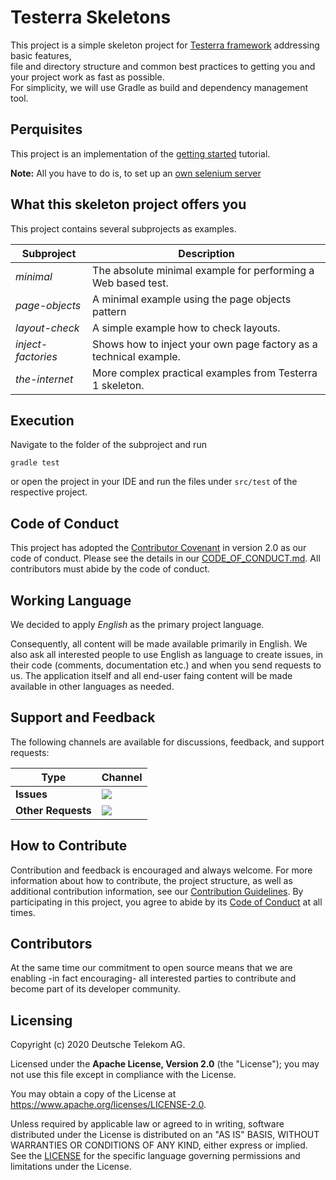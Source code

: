 # Testerra Skeletons

This project is a simple skeleton project for [Testerra framework]([https://github.com/telekom/testerra]) addressing basic features,  
file and directory structure and common best practices to getting you and your project work as fast as possible.  
For simplicity, we will use Gradle as build and dependency management tool. 

## Perquisites

This project is an implementation of the [getting started](http://docs.testerra.io/testerra/2.0-RC-3/index.html#_getting_started) tutorial.

**Note:** All you have to do is, to set up an [own selenium server](http://docs.testerra.io/testerra/2.0-RC-3/index.html#_setup_selenium)

## What this skeleton project offers you

This project contains several subprojects as examples.

| Subproject         | Description                                                       |
|--------------------|-------------------------------------------------------------------|
| *minimal*          | The absolute minimal example for performing a Web based test.     |
| *page-objects*     | A minimal example using the page objects pattern                  |
| *layout-check*     | A simple example how to check layouts.                            |
| *inject-factories* | Shows how to inject your own page factory as a technical example. |
| *the-internet*     | More complex practical examples from Testerra 1 skeleton.         |

## Execution

Navigate to the folder of the subproject and run

````shell
gradle test
````
or open the project in your IDE and run the files under `src/test` of the respective project.

## Code of Conduct

This project has adopted the [Contributor Covenant](https://www.contributor-covenant.org/) in version 2.0 as our code of conduct. Please see the details in our [CODE_OF_CONDUCT.md](CODE_OF_CONDUCT.md). All contributors must abide by the code of conduct.

## Working Language

We decided to apply _English_ as the primary project language.

Consequently, all content will be made available primarily in English. We also ask all interested people to use English as language to create issues, in their code (comments, documentation etc.) and when you send requests to us. The application itself and all end-user faing content will be made available in other languages as needed.

## Support and Feedback
The following channels are available for discussions, feedback, and support requests:

| Type                     | Channel                                                |
| ------------------------ | ------------------------------------------------------ |
| **Issues**   | <a href="https://github.com/telekom/testerra-skeleton/issues/new/choose" title="Issues"><img src="https://img.shields.io/github/issues/telekom/testerra-skeleton?style=flat"></a> |
| **Other Requests**    | <a href="mailto:testerra@t-systems-mms.com" title="Email us"><img src="https://img.shields.io/badge/email-CWA%20team-green?logo=mail.ru&style=flat-square&logoColor=white"></a>   |

## How to Contribute

Contribution and feedback is encouraged and always welcome. For more information about how to contribute, the project structure, as well as additional contribution information, see our [Contribution Guidelines](./CONTRIBUTING.md). By participating in this project, you agree to abide by its [Code of Conduct](./CODE_OF_CONDUCT.md) at all times.

## Contributors

At the same time our commitment to open source means that we are enabling -in fact encouraging- all interested parties to contribute and become part of its developer community.

## Licensing

Copyright (c) 2020 Deutsche Telekom AG.

Licensed under the **Apache License, Version 2.0** (the "License"); you may not use this file except in compliance with the License.

You may obtain a copy of the License at https://www.apache.org/licenses/LICENSE-2.0.

Unless required by applicable law or agreed to in writing, software distributed under the License is distributed on an "AS IS" BASIS, WITHOUT WARRANTIES OR CONDITIONS OF ANY KIND, either express or implied. See the [LICENSE](./LICENSE) for the specific language governing permissions and limitations under the License.
